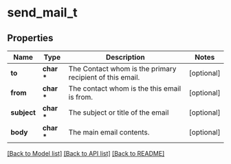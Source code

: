 # send_mail_t

## Properties
Name | Type | Description | Notes
------------ | ------------- | ------------- | -------------
**to** | **char \*** | The Contact whom is the primary recipient of this email. | [optional] 
**from** | **char \*** | The contact whom is the this email is from. | [optional] 
**subject** | **char \*** | The subject or title of the email | [optional] 
**body** | **char \*** | The main email contents. | [optional] 

[[Back to Model list]](../README.md#documentation-for-models) [[Back to API list]](../README.md#documentation-for-api-endpoints) [[Back to README]](../README.md)


